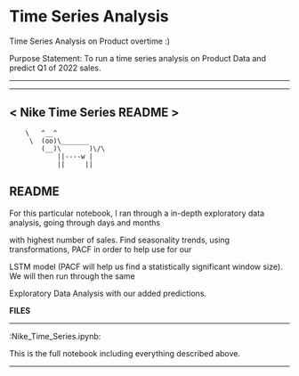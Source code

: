 # Time Series Analysis

Time Series Analysis on Product overtime :)


Purpose Statement: To run a time series analysis on Product Data and predict Q1 of 2022 sales.

 ________________
 ------------------------
< Nike Time Series README >
 ------------------------
        \   ^__^
         \  (oo)\_______
            (__)\       )\/\
                ||----w |
                ||     ||

**README**
-------------------------------------
For this particular notebook, I ran through a in-depth exploratory data analysis, going through days and months 

with highest number of sales. Find seasonality trends, using transformations, PACF in order to help use for our

LSTM model (PACF will help us find a statistically significant window size). We will then run through the same 

Exploratory Data Analysis with our added predictions.



**FILES**

-------------------------------------
:Nike_Time_Series.ipynb:

This is the full notebook including everything described above.

-------------------------------------

